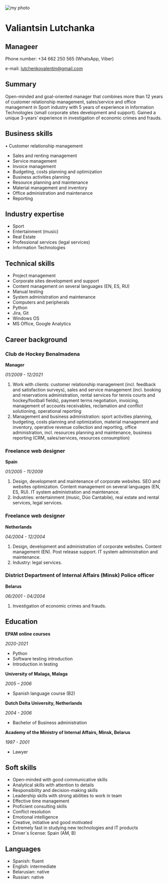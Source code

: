 ![my photo](https://lh3.googleusercontent.com/pw/AM-JKLWz27u0w0xouggC4f0d27s6IvwKs3MLUGuasOMFakzXNB3GqaDVsK9TOpltX4PUd2AiPkPMX3YWzKYTr7JAT07BLvxBAbx7WH7hD0VR-gHxkJ2Vks4zm3UYe8U7b0TtrkGAFkZtqkG9N49m8gbFRn0zGw=w149-h196-no?authuser=0)

# Valiantsin Lutchanka

## Manageer

Phone number:			+34 662 250 565 (WhatsApp, Viber)

e-mail:				lutchenkovalentin@gmail.com

## Summary

Open-minded and goal-oriented manager that combines more than 12 years of customer relationship management, sales/service and office management in Sport industry with 5 years of experience in Information Technologies (small corporate sites development and support). Gained a unique 3-years’ experience in investigation of economic crimes and frauds.

## Business skills

•	Customer relationship management

*	Sales and renting management
*	Service management
*	Invoice management
*	Budgeting, costs planning and optimization
*	Business activities planning
*	Resource planning and maintenance
*	Material management and inventory
*	Office administration and maintenance
*	Reporting

## Industry expertise

*	Sport
*	Entertainment (music)
*	Real Estate
*	Professional services (legal services)
*	Information Technologies

## Technical skills

*	Project management
*	Corporate sites development and support
*	Content management on several languages (EN, ES, RU)
*	Manual testing
*	System administration and maintenance
*	Computers and peripherals
*	Python
*	Jira, Git
*	Windows OS
*	MS Office, Google Analytics

## Career background

### Club de Hockey Benalmadena
__Manager__

_01/2009 - 12/2021_

  1. Work with clients: customer relationship management (incl. feedback and satisfaction surveys), sales and service management (incl. booking and reservations administration, rental services for tennis courts and hockey/football fields), payment terms negotiation, invoicing, management of accounts receivables, reclamation and conflict solutioning, operational reporting
  2. Management and business administration: sport activities planning, budgeting, costs planning and optimization, material management and inventory, operative revenue collection and reporting, office administration, incl. resources planning and maintenance, business reporting (CRM, sales/services, resources consumption)

### Freelance web designer

__Spain__

_01/2005 - 11/2009_

  1. Design, development and maintenance of corporate websites.
SEO and websites optimization. 
Content management on several languages (EN, ES, RU).  IT system administration and maintenance.
  2. Industries: entertainment (music, Dúo Cantabile), real estate and rental services, legal services.

### Freelance web designer

__Netherlands__

_04/2004 - 12/2004_

  1. Design, development and administration of corporate websites.
Content management (EN). Post release support. IT system administration and maintenance.
  2. Industry: legal services.

### District Department of Internal Affairs (Minsk) Police officer

__Belarus__

_06/2001 - 04/2004_

  1. Investigation of economic crimes and frauds.

## Education

__EPAM online courses__

_2020-2021_

  * Python 
  * Software testing introduction 
  * Introduction in testing 
 
__University of Malaga, Malaga__

_2005 – 2006_

* Spanish language course (B2)

__Dutch Delta University, Netherlands__

_2004 - 2006_

* Bachelor of Business administration

__Academy of the Ministry of Internal Affairs, Minsk, Belarus__

_1997 - 2001_

* Lawyer

## Soft skills

*	Open-minded with good communicative skills
*	Analytical skills with attention to details
*	Responsibility and decision-making skills
*	Leadership skills with strong abilities to work in team
*	Effective time management
*	Proficient consulting skills
*	Conflict resolution
*	Emotional intelligence
*	Creative, initiative and good motivated
*	Extremely fast in studying new technologies and IT products
*	Driver´s license: Spain (AM, B)

## Languages

*	Spanish: fluent
*	English: intermediate
*	Belarusian: native
*	Russian: native
